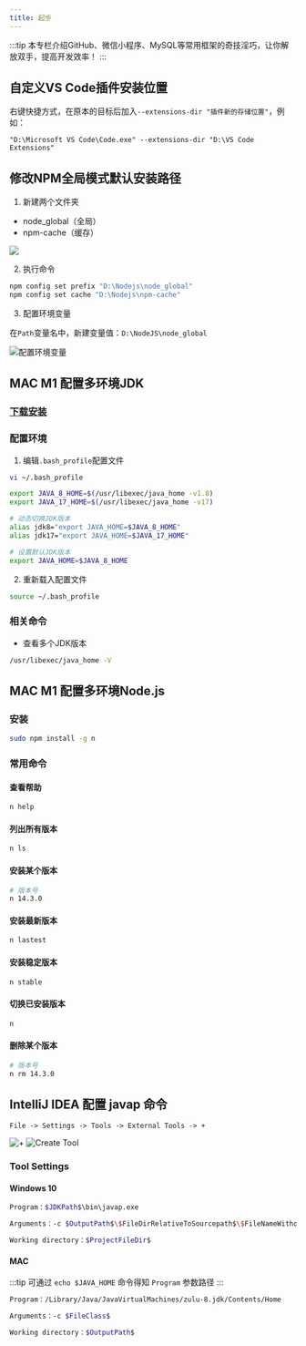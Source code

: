 ```yaml
---
title: 起步
---
```


:::tip
本专栏介绍GitHub、微信小程序、MySQL等常用框架的奇技淫巧，让你解放双手，提高开发效率！
:::

## 自定义VS Code插件安装位置

右键快捷方式，在原本的目标后加入`--extensions-dir "插件新的存储位置"`，例如：

```
"D:\Microsoft VS Code\Code.exe" --extensions-dir "D:\VS Code Extensions"
```

## 修改NPM全局模式默认安装路径

1. 新建两个文件夹

+ node_global（全局）
+ npm-cache（缓存）

![](https://z3.ax1x.com/2021/08/01/fSEUhQ.png)

2. 执行命令

```bash
npm config set prefix "D:\Nodejs\node_global"
npm config set cache "D:\Nodejs\npm-cache"
```

3. 配置环境变量

在`Path`变量名中，新建变量值：`D:\NodeJS\node_global`

![配置环境变量](https://z3.ax1x.com/2021/08/01/fSVnbV.png)

## MAC M1 配置多环境JDK

### [下载安装](https://www.azul.com/downloads/?package=jdk)

### 配置环境

1. 编辑`.bash_profile`配置文件

```bash
vi ~/.bash_profile
```

```bash
export JAVA_8_HOME=$(/usr/libexec/java_home -v1.8)
export JAVA_17_HOME=$(/usr/libexec/java_home -v17)

# 动态切换JDK版本
alias jdk8="export JAVA_HOME=$JAVA_8_HOME"
alias jdk17="export JAVA_HOME=$JAVA_17_HOME"

# 设置默认JDK版本
export JAVA_HOME=$JAVA_8_HOME
```

2. 重新载入配置文件

```bash
source ~/.bash_profile
```

### 相关命令

+ 查看多个JDK版本

```bash
/usr/libexec/java_home -V
```

## MAC M1 配置多环境Node.js

### 安装

```bash
sudo npm install -g n
```

### 常用命令

#### 查看帮助

```bash
n help
```

#### 列出所有版本

```bash
n ls
```

#### 安装某个版本

```bash
# 版本号
n 14.3.0
```

#### 安装最新版本

```bash
n lastest
```

#### 安装稳定版本

```bash
n stable
```

#### 切换已安装版本

```bash
n
```

#### 删除某个版本

```bash
# 版本号
n rm 14.3.0
```

## IntelliJ IDEA 配置 javap 命令

`File -> Settings -> Tools -> External Tools -> +`

![+](https://c2.im5i.com/2022/09/29/HkUSG.png)
![Create Tool](https://c2.im5i.com/2022/09/29/Hks0W.png)

### Tool Settings

#### Windows 10

```bash
Program：$JDKPath$\bin\javap.exe

Arguments：-c $OutputPath$\$FileDirRelativeToSourcepath$\$FileNameWithoutAllExtensions$.class

Working directory：$ProjectFileDir$
```

#### MAC

:::tip
可通过 `echo $JAVA_HOME` 命令得知 `Program` 参数路径
:::

```bash
Program：/Library/Java/JavaVirtualMachines/zulu-8.jdk/Contents/Home

Arguments：-c $FileClass$

Working directory：$OutputPath$
```

<RightMenu />
